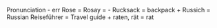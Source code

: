 Pronunciation - err
Rose  = Rosay = -
Rucksack = backpack +
Russich = Russian
Reiseführer = Travel guide +
raten, rät = rat

